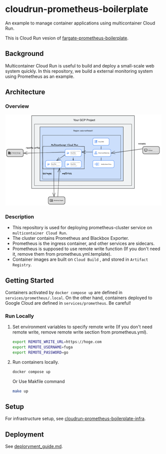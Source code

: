 # cloudrun-prometheus-boilerplate
An example  to manage container applications using multicontainer Cloud Run.

This is Cloud Run vesion of [fargate-prometheus-boilerplate](https://github.com/umatare5/fargate-prometheus-boilerplate.git).

## Background

Multicontainer Cloud Run is useful to build and deploy a small-scale web system quickly.
In this repository, we build a external monitoring system using Prometheus as an example.

## Architecture

### Overview

![architecture](docs/images/architecture.png)

### Description

- This repository is used for deploying prometheus-cluster service on `multicontainer Cloud Run`.
- The cluster contains Prometheus and Blackbox Exporter.
- Prometheus is the ingress container, and other services are sidecars.
- Prometheus is supposed to use remote write function (If you don't need it, remove them from prometheus.yml.template).
- Container images are built on `Cloud Build` , and stored in `Artifact Registry`.

## Getting Started

Containers activated by `docker compose up` are defined in `services/prometheus/.local`.
On the other hand, containers deployed to Google Cloud are defined in `services/prometheus`. Be careful!

### Run Locally

1. Set environment variables to specify remote write (If you don't need remote write, remove remote write section from prometheus.yml).

    ```bash
    export REMOTE_WRITE_URL=https://hoge.com 
    export REMOTE_USERNAME=fuga
    export REMOTE_PASSWORD=go
    ```

2. Run containers locally.
    ```bash
    docker compose up
    ```
    Or Use Makfile command
    ```bash
    make up
    ```

## Setup

For infrastructure setup, see [cloudrun-prometheus-boilerplate-infra](https://github.com/aiwasaki126/cloudrun-prometheus-boilerplate-infra).

## Deployment

See [deploryment_guide.md](docs/DEPLOYMENT_GUIDE.md).

